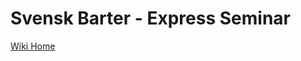# Svensk Barter - Express Seminar
[Wiki Home](https://github.com/christopherreay/svenskBarter_express/wiki)
